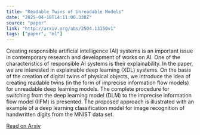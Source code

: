 ```yaml
---
title: "Readable Twins of Unreadable Models"
date: "2025-04-18T14:11:00.338Z"
source: "paper"
link: "http://arxiv.org/abs/2504.13150v1"
tags: ["paper", "ml"]
---
```


Creating responsible artificial intelligence (AI) systems is an important issue in contemporary research and development of works on AI. One of the characteristics of responsible AI systems is their explainability. In the paper, we are interested in explainable deep learning (XDL) systems. On the basis of the creation of digital twins of physical objects, we introduce the idea of creating readable twins (in the form of imprecise information flow models) for unreadable deep learning models. The complete procedure for switching from the deep learning model (DLM) to the imprecise information flow model (IIFM) is presented. The proposed approach is illustrated with an example of a deep learning classification model for image recognition of handwritten digits from the MNIST data set.

[Read on Arxiv](http://arxiv.org/abs/2504.13150v1)
